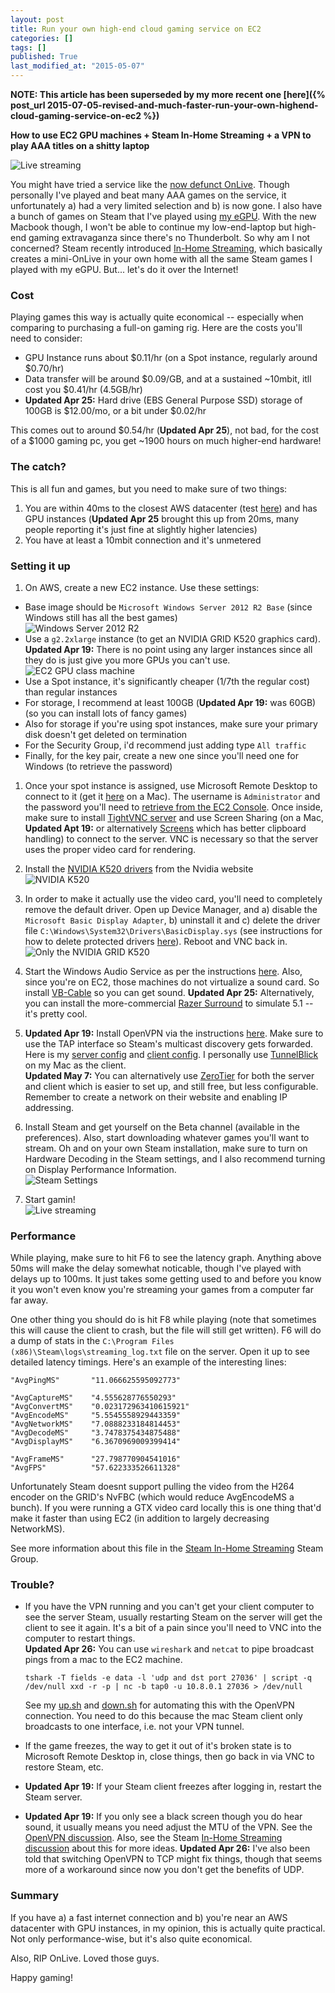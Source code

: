 ```yaml
---
layout: post
title: Run your own high-end cloud gaming service on EC2
categories: []
tags: []
published: True
last_modified_at: "2015-05-07"
---
```


**NOTE: This article has been superseded by my more recent one [here]({% post_url 2015-07-05-revised-and-much-faster-run-your-own-highend-cloud-gaming-service-on-ec2 %})**

**How to use EC2 GPU machines + Steam In-Home Streaming + a VPN to play AAA titles on a shitty laptop**

![Live streaming](/assets/ingamestreaming.jpg)

You might have tried a service like the [now defunct OnLive](http://arstechnica.com/gaming/2015/04/onlive-shuts-down-streaming-games-service-sells-patents-to-sony-embargoed-7pm-eastern/). Though personally I've played and beat many AAA games on the service, it unfortunately a) had a very limited selection and b) is now gone. I also have a bunch of games on Steam that I've played using [my eGPU](http://gizmodo.com/a-wonderful-lunatic-turned-a-macbook-air-into-a-badass-967800593). With the new Macbook though, I won't be able to continue my low-end-laptop but high-end gaming extravaganza since there's no Thunderbolt. So why am I not concerned? Steam recently introduced [In-Home Streaming](http://store.steampowered.com/streaming), which basically creates a mini-OnLive in your own home with all the same Steam games I played with my eGPU. But... let's do it over the Internet!

### Cost

Playing games this way is actually quite economical -- especially when comparing to purchasing a full-on gaming rig. Here are the costs you'll need to consider:

- GPU Instance runs about $0.11/hr (on a Spot instance, regularly around $0.70/hr)
- Data transfer will be around $0.09/GB, and at a sustained ~10mbit, itll cost you $0.41/hr (4.5GB/hr)
- **Updated Apr 25:** Hard drive (EBS General Purpose SSD) storage of 100GB is $12.00/mo, or a bit under $0.02/hr

This comes out to around $0.54/hr (**Updated Apr 25**), not bad, for the cost of a $1000 gaming pc, you get ~1900 hours on much higher-end hardware!

### The catch?

This is all fun and games, but you need to make sure of two things:

1. You are within 40ms to the closest AWS datacenter (test [here](http://www.cloudping.info/)) and has GPU instances (**Updated Apr 25** brought this up from 20ms, many people reporting it's just fine at slightly higher latencies)
1. You have at least a 10mbit connection and it's unmetered

### Setting it up

1. On AWS, create a new EC2 instance. Use these settings:
  - Base image should be `Microsoft Windows Server 2012 R2 Base` (since Windows still has all the best games)
  <br>![Windows Server 2012 R2](/assets/ec2win2012.png)
  - Use a `g2.2xlarge` instance (to get an NVIDIA GRID K520 graphics card). **Updated Apr 19:** There is no point using any larger instances since all they do is just give you more GPUs you can't use.
  <br>![EC2 GPU class machine](/assets/ec2gpu.png)
  - Use a Spot instance, it's significantly cheaper (1/7th the regular cost) than regular instances
  - For storage, I recommend at least 100GB (**Updated Apr 19:** was 60GB) (so you can install lots of fancy games)
  - Also for storage if you're using spot instances, make sure your primary disk doesn't get deleted on termination
  - For the Security Group, i'd recommend just adding type `All traffic`
  - Finally, for the key pair, create a new one since you'll need one for Windows (to retrieve the password)

1. Once your spot instance is assigned, use Microsoft Remote Desktop to connect to it (get it [here](https://itunes.apple.com/us/app/microsoft-remote-desktop/id715768417?mt=12) on a Mac). The username is `Administrator` and the password you'll need to [retrieve from the EC2 Console](https://docs.aws.amazon.com/AmazonCloudFront/latest/DeveloperGuide/IIS4.1GettingPassword.html). Once inside, make sure to install [TightVNC server](http://www.tightvnc.com/download.php) and use Screen Sharing (on a Mac, **Updated Apt 19:** or alternatively [Screens](http://edovia.com/screens#mac) which has better clipboard handling) to connect to the server. VNC is necessary so that the server uses the proper video card for rendering.

1. Install the [NVIDIA K520 drivers](http://www.nvidia.com/download/driverResults.aspx/74642/en-us) from the Nvidia website
<br>![NVIDIA K520](/assets/nvidiak520.png)

1. In order to make it actually use the video card, you'll need to completely remove the default driver. Open up Device Manager, and a) disable the `Microsoft Basic Display Adapter`, b) uninstall it and c) delete the driver file `C:\Windows\System32\Drivers\BasicDisplay.sys` (see instructions for how to delete protected drivers [here](http://helpdeskgeek.com/windows-7/windows-7-how-to-delete-files-protected-by-trustedinstaller/)). Reboot and VNC back in.
<br>![Only the NVIDIA GRID K520](/assets/onlyonedevice.png)

1. Start the Windows Audio Service as per the instructions [here](http://www.win2012workstation.com/enable-sound/). Also, since you're on EC2, those machines do not virtualize a sound card. So install [VB-Cable](http://vb-audio.pagesperso-orange.fr/Cable/index.htm) so you can get sound. **Updated Apr 25:** Alternatively, you can install the more-commercial [Razer Surround](http://www.razerzone.com/surround) to simulate 5.1 -- it's pretty cool.

1. **Updated Apr 19:** Install OpenVPN via the instructions [here](https://community.openvpn.net/openvpn/wiki/Easy_Windows_Guide). Make sure to use the TAP interface so Steam's multicast discovery gets forwarded. Here is my [server config](/assets/server.ovpn) and [client config](/assets/client.ovpn). I personally use [TunnelBlick](https://code.google.com/p/tunnelblick/) on my Mac as the client. <br/>**Updated May 7:** You can alternatively use [ZeroTier](https://www.zerotier.com) for both the server and client which is easier to set up, and still free, but less configurable. Remember to create a network on their website and enabling IP addressing.

1. Install Steam and get yourself on the Beta channel (available in the preferences). Also, start downloading whatever games you'll want to stream. Oh and on your own Steam installation, make sure to turn on Hardware Decoding in the Steam settings, and I also recommend turning on Display Performance Information.
<br>![Steam Settings](/assets/steamsettings.png)

1. Start gamin!
<br>![Live streaming](/assets/ingamestreaming2.jpg)

### Performance

While playing, make sure to hit F6 to see the latency graph. Anything above 50ms will make the delay somewhat noticable, though I've played with delays up to 100ms. It just takes some getting used to and before you know it you won't even know you're streaming your games from a computer far far away.

One other thing you should do is hit F8 while playing (note that sometimes this will cause the client to crash, but the file will still get written). F6 will do a dump of stats in the `C:\Program Files (x86)\Steam\logs\streaming_log.txt` file on the server. Open it up to see detailed latency timings. Here's an example of the interesting lines:

    "AvgPingMS"       "11.066625595092773"

    "AvgCaptureMS"    "4.555628776550293"
    "AvgConvertMS"    "0.023172963410615921"
    "AvgEncodeMS"     "5.5545558929443359"
    "AvgNetworkMS"    "7.0888233184814453"
    "AvgDecodeMS"     "3.7478375434875488"
    "AvgDisplayMS"    "6.3670969009399414"

    "AvgFrameMS"      "27.798770904541016"
    "AvgFPS"          "57.622333526611328"

Unfortunately Steam doesnt support pulling the video from the H264 encoder on the GRID's NvFBC (which would reduce AvgEncodeMS a bunch). If you were running a GTX video card locally this is one thing that'd make it faster than using EC2 (in addition to largely decreasing NetworkMS).

See more information about this file in the [Steam In-Home Streaming](https://steamcommunity.com/groups/homestream/discussions/0/540733523404402134/) Steam Group.

### Trouble?

- If you have the VPN running and you can't get your client computer to see the server Steam, usually restarting Steam on the server will get the client to see it again. It's a bit of a pain since you'll need to VNC into the computer to restart things. <br/>**Updated Apr 26:** You can use `wireshark` and `netcat` to pipe broadcast pings from a mac to the EC2 machine.

      tshark -T fields -e data -l 'udp and dst port 27036' | script -q /dev/null xxd -r -p | nc -b tap0 -u 10.8.0.1 27036 > /dev/null

  See my [up.sh](/assets/up.sh) and [down.sh](/assets/down.sh) for automating this with the OpenVPN connection. You need to do this because the mac Steam client only broadcasts to one interface, i.e. not your VPN tunnel.

- If the game freezes, the way to get it out of it's broken state is to Microsoft Remote Desktop in, close things, then go back in via VNC to restore Steam, etc.

- **Updated Apr 19:** If your Steam client freezes after logging in, restart the Steam server.

- **Updated Apr 19:** If you only see a black screen though you do hear sound, it usually means you need adjust the MTU of the VPN. See the [OpenVPN discussion](https://forums.openvpn.net/topic15640.html). Also, see the Steam [In-Home Streaming discussion](https://support.steampowered.com/kb_article.php?ref=3629-RIAV-1617#nvidialaptop) about this for more ideas. **Updated Apr 26:** I've also been told that switching OpenVPN to TCP might fix things, though that seems more of a workaround since now you don't get the benefits of UDP.

### Summary

If you have a) a fast internet connection and b) you're near an AWS datacenter with GPU instances, in my opinion, this is actually quite practical. Not only performance-wise, but it's also quite economical.

Also, RIP OnLive. Loved those guys.

Happy gaming!
